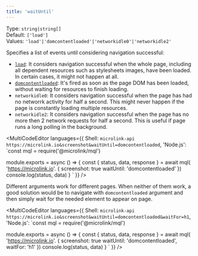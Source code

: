```yaml
---
title: 'waitUntil'
--- 
```


Type: `string|string[]`<br/>
Default: `['load']`<br/>
Values: `'load'|'domcontentloaded'|'networkidle0'|'networkidle2'`

Specifies a list of events until considering navigation successful:

- [`load`](https://developer.mozilla.org/en-US/docs/Web/API/Window/load_event): It considers navigation successful when the whole page, including all dependent resources such as stylesheets images, have been loaded. In certain cases, it might not happen at all.
- [`domcontentloaded`](https://developer.mozilla.org/en-US/docs/Web/API/Document/DOMContentLoaded_event): It's fired as soon as the page DOM has been loaded, without waiting for resources to finish loading.
- `networkidle0`: It considers navigation successful when the page has had no networrk activity for half a second. This might never happen if the page is constantly loading multiple resources.
- `networkidle2`: It considers navigation successful when the page has no more then 2 network requests for half a second. This is useful if page runs a long polling in the background.

<MultiCodeEditor languages={{
  Shell: `microlink-api https://microlink.io&screenshot&waitUntil=domcontentloaded`,
  'Node.js': `const mql = require('@microlink/mql')
 
module.exports = async () => {
  const { status, data, response } = await mql(
    'https://microlink.io'. { 
      screenshot: true
      waitUntil: 'domcontentloaded'
  })
  console.log(status, data)
}
  `
  }} 
/>

Different arguments work for different pages. When neither of them work, a good solution would be to navigate with `domcontentloaded` argument and then simply wait for the needed element to appear on page.

<MultiCodeEditor languages={{
  Shell: `microlink-api https://microlink.io&screenshot&waitUntil=domcontentloaded&waitFor=h1`,
  'Node.js': `const mql = require('@microlink/mql')
 
module.exports = async () => {
  const { status, data, response } = await mql(
    'https://microlink.io'. { 
      screenshot: true
      waitUntil: 'domcontentloaded',
      waitFor: 'h1'
  })
  console.log(status, data)
}
  `
  }} 
/>
